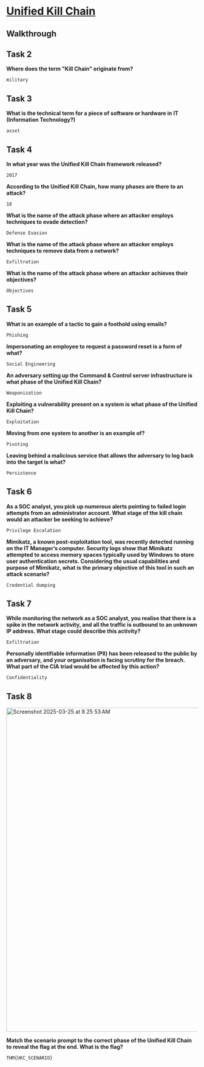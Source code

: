 # [Unified Kill Chain](https://tryhackme.com/room/unifiedkillchain)

## Walkthrough

## Task 2

**Where does the term "Kill Chain" originate from?**
```shell
military
```

## Task 3

**What is the technical term for a piece of software or hardware in IT (Information Technology?)**
```shell
asset
```

## Task 4

**In what year was the Unified Kill Chain framework released?**
```shell
2017
```
**According to the Unified Kill Chain, how many phases are there to an attack?**
```shell
18
```
**What is the name of the attack phase where an attacker employs techniques to evade detection?**
```shell
Defense Evasion
```
**What is the name of the attack phase where an attacker employs techniques to remove data from a network?**
```shell
Exfiltration
```
**What is the name of the attack phase where an attacker achieves their objectives?**
```shell
Objectives
```

## Task 5

**What is an example of a tactic to gain a foothold using emails?**
```shell
Phishing
```
**Impersonating an employee to request a password reset is a form of what?**
```shell
Social Engineering
```
**An adversary setting up the Command & Control server infrastructure is what phase of the Unified Kill Chain?**
```shell
Weaponization
```
**Exploiting a vulnerability present on a system is what phase of the Unified Kill Chain?**
```shell
Exploitation
```
**Moving from one system to another is an example of?**
```shell
Pivoting
```
**Leaving behind a malicious service that allows the adversary to log back into the target is what?**
```shell
Persistence
```

## Task 6

**As a SOC analyst, you pick up numerous alerts pointing to failed login attempts from an administrator account. What stage of the kill chain would an attacker be seeking to achieve?**
```shell
Privilege Escalation
```
**Mimikatz, a known post-exploitation tool, was recently detected running on the IT Manager’s computer. Security logs show that Mimikatz attempted to access memory spaces typically used by Windows to store user authentication secrets. Considering the usual capabilities and purpose of Mimikatz, what is the primary objective of this tool in such an attack scenario?**
```shell
Credential dumping
```

## Task 7

**While monitoring the network as a SOC analyst, you realise that there is a spike in the network activity, and all the traffic is outbound to an unknown IP address. What stage could describe this activity?**
```shell
Exfiltration
```
**Personally identifiable information (PII) has been released to the public by an adversary, and your organisation is facing scrutiny for the breach. What part of the CIA triad would be affected by this action?**
```shell
Confidentiality
```

## Task 8

<img width="853" alt="Screenshot 2025-03-25 at 8 25 53 AM" src="https://github.com/user-attachments/assets/5b951550-b43e-48ba-863c-84d2f82272bf" />
</br>

**Match the scenario prompt to the correct phase of the Unified Kill Chain to reveal the flag at the end. What is the flag?**
```shell
THM{UKC_SCENARIO}
```
